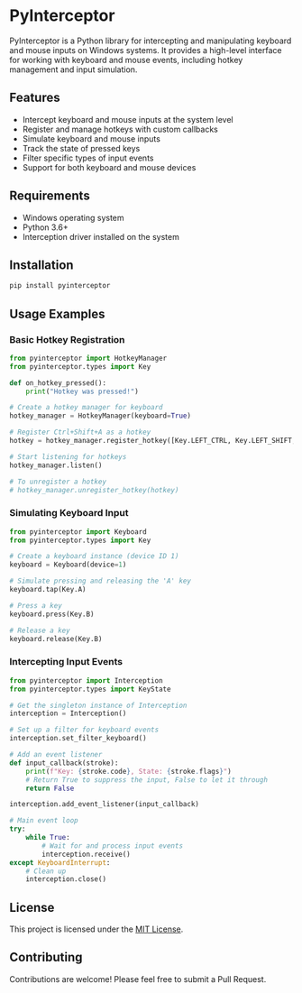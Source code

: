 # PyInterceptor

PyInterceptor is a Python library for intercepting and manipulating keyboard and mouse inputs on Windows systems. It provides a high-level interface for working with keyboard and mouse events, including hotkey management and input simulation.

## Features

- Intercept keyboard and mouse inputs at the system level
- Register and manage hotkeys with custom callbacks
- Simulate keyboard and mouse inputs
- Track the state of pressed keys
- Filter specific types of input events
- Support for both keyboard and mouse devices

## Requirements

- Windows operating system
- Python 3.6+
- Interception driver installed on the system

## Installation

```bash
pip install pyinterceptor
```

## Usage Examples

### Basic Hotkey Registration

```python
from pyinterceptor import HotkeyManager
from pyinterceptor.types import Key

def on_hotkey_pressed():
    print("Hotkey was pressed!")

# Create a hotkey manager for keyboard
hotkey_manager = HotkeyManager(keyboard=True)

# Register Ctrl+Shift+A as a hotkey
hotkey = hotkey_manager.register_hotkey([Key.LEFT_CTRL, Key.LEFT_SHIFT, Key.A], on_hotkey_pressed)

# Start listening for hotkeys
hotkey_manager.listen()

# To unregister a hotkey
# hotkey_manager.unregister_hotkey(hotkey)
```

### Simulating Keyboard Input

```python
from pyinterceptor import Keyboard
from pyinterceptor.types import Key

# Create a keyboard instance (device ID 1)
keyboard = Keyboard(device=1)

# Simulate pressing and releasing the 'A' key
keyboard.tap(Key.A)

# Press a key
keyboard.press(Key.B)

# Release a key
keyboard.release(Key.B)
```

### Intercepting Input Events

```python
from pyinterceptor import Interception
from pyinterceptor.types import KeyState

# Get the singleton instance of Interception
interception = Interception()

# Set up a filter for keyboard events
interception.set_filter_keyboard()

# Add an event listener
def input_callback(stroke):
    print(f"Key: {stroke.code}, State: {stroke.flags}")
    # Return True to suppress the input, False to let it through
    return False

interception.add_event_listener(input_callback)

# Main event loop
try:
    while True:
        # Wait for and process input events
        interception.receive()
except KeyboardInterrupt:
    # Clean up
    interception.close()
```

## License

This project is licensed under the [MIT License](LICENSE).

## Contributing

Contributions are welcome! Please feel free to submit a Pull Request.